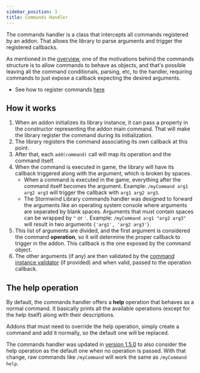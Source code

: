 ```yaml
---
sidebar_position: 3
title: Commands Handler
---
```


The commands handler is a class that intercepts all commands registered by an
addon. That allows the library to parse arguments and trigger the 
registered callbacks.

As mentioned in the [overview](overview), one of the motivations behind the
commands structure is to allow commands to behave as objects, and that's 
possible leaving all the command conditionals, parsing, etc, to the handler,
requiring commands to just expose a callback expecting the desired 
arguments.

* See how to register commands [here](command)

## How it works

1. When an addon initializes its library instance, it can pass a property in
the constructor representing the addon main command. That will make the 
library register the command during its initialization.
1. The library registers the command associating its own callback at this 
point.
1. After that, each `add(command)` call will map its operation and the command
itself.
1. When the command is executed in game, the library will have its callback
triggered along with the argument, which is broken by spaces.
    * When a command is executed in the game, everything after the command 
    itself becomes the argument. Example: `/myCommand arg1 arg2 arg3` will 
    trigger the callback with `arg1 arg2 arg3`.
    * The Stormwind Library commands handler was designed to forward the 
    arguments like an operating system console where arguments
    are separated by blank spaces. Arguments that must contain spaces can
    be wrapped by `"` or `'`. Example: `/myCommand arg1 "arg2 arg3"` will 
    result in two arguments `{'arg1', 'arg2 arg3'}`.
1. This list of arguments are divided, and the first argument is considered 
the command **operation**, so it will determine the proper callback to 
trigger in the addon. This callback is the one exposed by the command 
object.
1. The other arguments (if any) are then validated by the
[command instance validator](command#validating-arguments) (if provided) and 
when valid, passed to the operation callback.

## The help operation

By default, the commands handler offers a **help** operation that behaves as
a normal command. It basically prints all the available operations (except for
the help itself) along with their descriptions.

Addons that must need to override the help operation, simply create a command
and add it normally, so the default one will be replaced.

The commands handler was updated in [version 1.5.0](../../changelog) to also 
consider the help operation as the default one when no operation is passed. 
With that change, raw commands like `/myCommand` will work the same as `/myCommand help`.